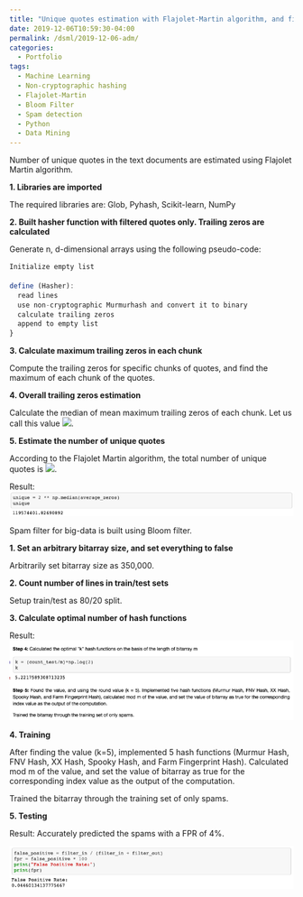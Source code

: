 ```yaml
---
title: "Unique quotes estimation with Flajolet-Martin algorithm, and filtering spams with Bloom Filter"
date: 2019-12-06T10:59:30-04:00
permalink: /dsml/2019-12-06-adm/
categories:
  - Portfolio
tags:
  - Machine Learning
  - Non-cryptographic hashing
  - Flajolet-Martin
  - Bloom Filter
  - Spam detection
  - Python
  - Data Mining
---
```

Number of unique quotes in the text documents are estimated using Flajolet Martin algorithm.

**1. Libraries are imported**

The required libraries are: Glob, Pyhash, Scikit-learn, NumPy

**2. Built hasher function with filtered quotes only. Trailing zeros are calculated**

Generate n, d-dimensional arrays using the following pseudo-code:

```javascript
Initialize empty list

define (Hasher):
  read lines
  use non-cryptographic Murmurhash and convert it to binary
  calculate trailing zeros
  append to empty list
}
```

**3. Calculate maximum trailing zeros in each chunk**

Compute the trailing zeros for specific chunks of quotes, and find the maximum of each chunk of the quotes.

**4. Overall trailing zeros estimation**

Calculate the median of mean maximum trailing zeros of each chunk. Let us call this value <img src="https://latex.codecogs.com/gif.latex?'M'"/>.

**5. Estimate the number of unique quotes**

According to the Flajolet Martin algorithm, the total number of unique quotes is <img src="https://latex.codecogs.com/gif.latex?2^{M}"/>.

Result: <img src="/assets/images/advanced-data-mining/trailing-zeros.png?raw=true"/>

Spam filter for big-data is built using Bloom filter.

**1. Set an arbitrary bitarray size, and set everything to false**

Arbitrarily set bitarray size as 350,000.

**2. Count number of lines in train/test sets**

Setup train/test as 80/20 split.

**3. Calculate optimal number of hash functions**

Result: <img src="/assets/images/advanced-data-mining/HW4.png?raw=true"/>

**4. Training**

After finding the value (k=5), implemented 5 hash functions (Murmur Hash, FNV Hash, XX Hash, Spooky Hash, and Farm Fingerprint Hash). Calculated mod m of the value, and set the value of bitarray as true for the corresponding index value as the output of the computation.

Trained the bitarray through the training set of only spams.

**5. Testing**

Result: Accurately predicted the spams with a FPR of 4%. 

<img src="/assets/images/advanced-data-mining/false-positive.png?raw=true"/>
